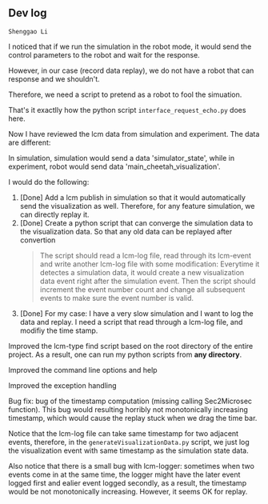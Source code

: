 
## Dev log

`Shenggao Li`

I noticed that if we run the simulation in the robot mode, it would send the control parameters to the robot and wait for the response. 

However, in our case (record data replay), we do not have a robot that can response and we shouldn't. 

Therefore, we need a script to pretend as a robot to fool the simuation. 

That's it exactlly how the python script `interface_request_echo.py` does here. 



Now I have reviewed the lcm data from simulation and experiment. The data are different:

In simulation, simulation would send a data 'simulator_state', while in experiment, robot would send data 'main_cheetah_visualization'.

I would do the following:

1. [Done] Add a lcm publish in simulation so that it would automatically send the visualization as well. Therefore, for any feature simulation, we can directly replay it.
2. [Done] Create a python script that can converge the simulation data to the visualization data. So that any old data can be replayed after convertion
	> The script should read a lcm-log file, read through its lcm-event and write another lcm-log file with some modification: Everytime it detectes a simulation data, it would create a new visualization data event right after the simulation event. Then the script should increment the event number count and change all subsequent events to make sure the event number is valid.
3. [Done] For my case: I have a very slow simulation and I want to log the data and replay. I need a script that read through a lcm-log file, and modifiy the time stamp.

Improved the lcm-type find script based on the root directory of the entire project. As a result, one can run my python scripts from **any directory**. 

Improved the command line options and help

Improved the exception handling

Bug fix: bug of the timestamp computation (missing calling Sec2Microsec function). This bug would resulting horribly not monotonically increasing timestamp, which would cause the replay stuck when we drag the time bar.

Notice that the lcm-log file can take same timestamp for two adjacent events, therefore, in the `generateVisualizationData.py` script, we just log the visualization event with same timestamp as the simulation state data. 

Also notice that there is a small bug with lcm-logger: sometimes when two events come in at the same time, the logger might have the later event logged first and ealier event logged secondly, as a result, the timestamp would be not monotonically increasing. However, it seems OK for replay.
